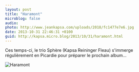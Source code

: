 ```yaml
---
layout: post
title: "Haramont"
microblog: false
audio: 
photo: http://www.jeankapsa.com/uploads/2018/fc1477e7e6.jpg
date: 2013-10-31 22:46:31 +0100
guid: http://kapsa.micro.blog/2013/10/31/haramont.html
---
```

Ces temps-ci, le trio Sphère (Kapsa Reininger Fleau) s'immerge régulièrement en Picardie pour préparer le prochain album...

<img src="http://www.jeankapsa.com/uploads/2018/fc1477e7e6.jpg" alt="Haramont"/>
